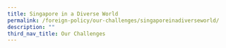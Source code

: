 ```yaml
---
title: Singapore in a Diverse World
permalink: /foreign-policy/our-challenges/singaporeinadiverseworld/
description: ""
third_nav_title: Our Challenges
---
```

